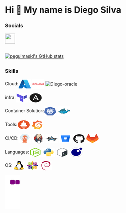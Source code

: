 Hi 👋 My name is Diego Silva
==========================

### Socials
<p align="left"> 
  <a href="https://www.linkedin.com/in/diego-silva-2912982b" target="_blank" rel="noreferrer"><img src="https://raw.githubusercontent.com/danielcranney/readme-generator/main/public/icons/socials/linkedin.svg" width="32" height="32" /></a>
</p>

##
<div style="display: inline_block">
  <a href="http://www.github.com/didevlab"><img src="https://github-readme-stats-peguimasid.vercel.app/api?username=didevlab&show_icons=true&hide=&count_private=true&title_color=3382ed&text_color=ffffff&icon_color=3382ed&bg_color=171717&hide_border=true&show_icons=true" alt="peguimasid's GitHub stats" /></a>
</div>

##
### Skills
<div style="display: inline_block">
  Cloud:<img align="center" alt="Diego-docker" height="30" width="40" src="https://raw.githubusercontent.com/devicons/devicon/master/icons/azure/azure-original.svg">
  <img align="center" alt="Diego-oracle" height="30" width="40" src="https://raw.githubusercontent.com/devicons/devicon/master/icons/oracle/oracle-original.svg">
  <img align="center" alt="Diego-oracle" height="30" width="40" src="https://img.shields.io/badge/AWS-%23FF9900.svg?style=for-the-badge&logo=amazon-aws&logoColor=white">
  <br>
  
  infra:<img align="center" alt="Diego-terraform" height="30" width="40" src="https://raw.githubusercontent.com/devicons/devicon/master/icons/terraform/terraform-original.svg">
  <img align="center" alt="Diego-ansible" height="30" width="40" src="https://raw.githubusercontent.com/devicons/devicon/master/icons/ansible/ansible-original.svg"><br>
  
  Container Solution:<img align="center" alt="Diego-kubernetes" height="30" width="40" src="https://raw.githubusercontent.com/devicons/devicon/master/icons/kubernetes/kubernetes-plain.svg">
  <img align="center" alt="Diego-docker" height="30" width="40" src="https://raw.githubusercontent.com/devicons/devicon/master/icons/docker/docker-original.svg"><br>
  
  Tools:<img align="center" alt="Diego-prometheus" height="30" width="40" src="https://raw.githubusercontent.com/devicons/devicon/master/icons/prometheus/prometheus-original.svg">
  <img align="center" alt="Diego-grafana" height="30" width="40" src="https://raw.githubusercontent.com/devicons/devicon/master/icons/grafana/grafana-original.svg"><br>
  
  CI/CD:<img align="center" alt="Diego-argocd" height="30" width="40" src="https://raw.githubusercontent.com/devicons/devicon/master/icons/argocd/argocd-original.svg">
  <img align="center" alt="Diego-jenkins" height="30" width="40" src="https://raw.githubusercontent.com/devicons/devicon/master/icons/jenkins/jenkins-original.svg">
  <img align="center" alt="Diego-groovy" height="30" width="40" src="https://raw.githubusercontent.com/devicons/devicon/master/icons/groovy/groovy-original.svg">
  <img align="center" alt="Diego-bitbucket" height="30" width="40" src="https://raw.githubusercontent.com/devicons/devicon/master/icons/bitbucket/bitbucket-original.svg">
  <img align="center" alt="Diego-github" height="30" width="40" src="https://raw.githubusercontent.com/devicons/devicon/master/icons/github/github-original.svg">
  <img align="center" alt="Diego-gitlab" height="30" width="40" src="https://raw.githubusercontent.com/devicons/devicon/master/icons/gitlab/gitlab-original.svg"><br>
  
  Languages:<img align="center" alt="Diego-nodejs" height="30" width="40" src="https://raw.githubusercontent.com/devicons/devicon/master/icons/nodejs/nodejs-original.svg">
  <img align="center" alt="Diego-python" height="30" width="40" src="https://raw.githubusercontent.com/devicons/devicon/master/icons/python/python-original.svg">
  <img align="center" alt="Diego-bash" height="30" width="40" src="https://raw.githubusercontent.com/devicons/devicon/master/icons/bash/bash-original.svg">
  <img align="center" alt="Diego-lua" height="30" width="40" src="https://raw.githubusercontent.com/devicons/devicon/master/icons/lua/lua-original.svg"><br>
  
  OS:<img align="center" alt="Diego-linux" height="30" width="40" src="https://raw.githubusercontent.com/devicons/devicon/master/icons/linux/linux-original.svg">
  <img align="center" alt="Diego-bash" height="30" width="40" src="https://raw.githubusercontent.com/devicons/devicon/master/icons/centos/centos-original.svg">
  <img align="center" alt="Diego-centos" height="30" width="40" src="https://raw.githubusercontent.com/devicons/devicon/master/icons/debian/debian-original.svg"><br>
  
</div>

![snake gif](https://github.com/didevlab/didevlab/blob/output/github-contribution-grid-snake.gif)
